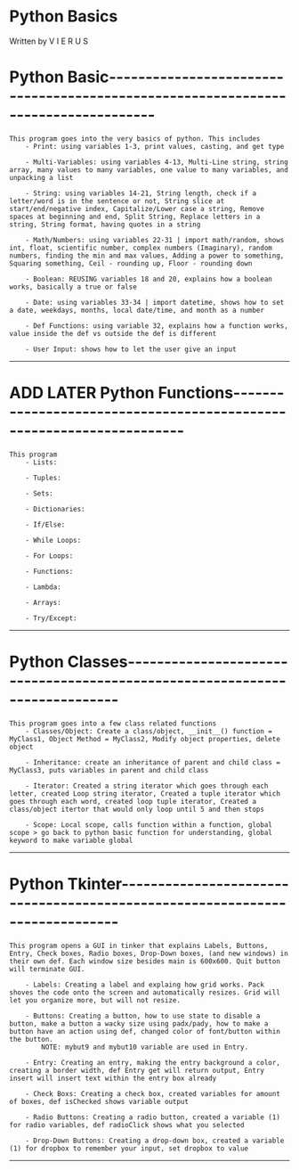 # Python Basics
Written by V I E R U S

# Python Basic----------------------------------------------------------------------------------
    This program goes into the very basics of python. This includes 
        - Print: using variables 1-3, print values, casting, and get type
   
        - Multi-Variables: using variables 4-13, Multi-Line string, string array, many values to many variables, one value to many variables, and unpacking a list
    
        - String: using variables 14-21, String length, check if a letter/word is in the sentence or not, String slice at start/end/negative index, Capitalize/Lower case a string, Remove spaces at beginning and end, Split String, Replace letters in a string, String format, having quotes in a string 
    
        - Math/Numbers: using variables 22-31 | import math/random, shows int, float, scientific number, complex numbers (Imaginary), random numbers, finding the min and max values, Adding a power to something, Squaring something, Ceil - rounding up, Floor - rounding down
    
        - Boolean: REUSING variables 18 and 20, explains how a boolean works, basically a true or false
    
        - Date: using variables 33-34 | import datetime, shows how to set a date, weekdays, months, local date/time, and month as a number
    
        - Def Functions: using variable 32, explains how a function works, value inside the def vs outside the def is different
    
        - User Input: shows how to let the user give an input
-----------------------------------------------------------------------------------------------------------------------------------------------


# ADD LATER Python Functions---------------------------------------------------------------------
    This program
        - Lists: 

        - Tuples:  
        
        - Sets:  
        
        - Dictionaries:  
        
        - If/Else:  
        
        - While Loops: 
        
        - For Loops:  
        
        - Functions:  
        
        - Lambda: 
        
        - Arrays:  
        
        - Try/Except: 



-----------------------------------------------------------------------------------------------------------------------------------------------

# Python Classes---------------------------------------------------------------------------
    This program goes into a few class related functions
        - Classes/Object: Create a class/object, __init__() function = MyClass1, Object Method = MyClass2, Modify object properties, delete object 
        
        - Inheritance: create an inheritance of parent and child class = MyClass3, puts variables in parent and child class 
        
        - Iterator: Created a string iterator which goes through each letter, created Loop string iterator, Created a tuple iterator which goes through each word, created loop tuple iterator, Created a class/object itertor that would only loop until 5 and then stops
        
        - Scope: Local scope, calls function within a function, global scope > go back to python basic function for understanding, global keyword to make variable global


-----------------------------------------------------------------------------------------------------------------------------------------------


# Python Tkinter----------------------------------------------------------------------------
    This program opens a GUI in tinker that explains Labels, Buttons, Entry, Check boxes, Radio boxes, Drop-Down boxes, (and new windows) in their own def. Each window size besides main is 600x600. Quit button will terminate GUI.
    
        - Labels: Creating a label and explaing how grid works. Pack shoves the code onto the screen and automatically resizes. Grid will let you organize more, but will not resize.

        - Buttons: Creating a button, how to use state to disable a button, make a button a wacky size using padx/pady, how to make a button have an action using def, changed color of font/button within the button.
            NOTE: mybut9 and mybut10 variable are used in Entry.

        - Entry: Creating an entry, making the entry background a color, creating a border width, def Entry get will return output, Entry insert will insert text within the entry box already
    
        - Check Boxs: Creating a check box, created variables for amount of boxes, def isChecked shows variable output
    
        - Radio Buttons: Creating a radio button, created a variable (1) for radio variables, def radioClick shows what you selected
    
        - Drop-Down Buttons: Creating a drop-down box, created a variable (1) for dropbox to remember your input, set dropbox to value
-----------------------------------------------------------------------------------------------------------------------------------------------


